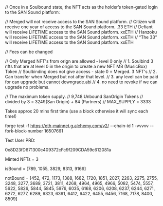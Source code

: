   
  
// Once in a Soulbound state, the NFT acts as the holder’s token-gated login to the SAN Sound platform:

// Merged will not receive access to the SAN Sound platform.
// Citizen will receive one year of access to the SAN Sound platform. .33 ETH
// Defiant will receive LIFETIME access to the SAN Sound platform.    xxETH
// Hanzoku will receive LIFETIME access to the SAN Sound platform.  xxETH
// “The 33” will receive LIFETIME access to the SAN Sound platform. xxETH

// Fees can be changed

// Only Merged NFT's from orign are allowed - level 0 only
// 1. Soulbind 3 nfts that are at level 0 in the origin to create a new NFT MB (MusicBox) Token
// Soulbinding does not give access - state 0 = Merged.  3 NFT's
// 2. Can transfer when Merged but not after that level.
// 3. any level can be paid for can upgrade but cannot downgrade.abi
// 4. no need to revoke if we can upgrade no problems.

  
   // The maximum token supply.
    // 9,748 Unbound SanOrigin Tokens
    // divided by 3 = 3249(San Origin) + 84 (Partners)
    // MAX_SUPPLY = 3333 


Takes approx 20 mins first time (use a block otherwise it will sync each time!)

forge test -f https://eth-mainnet.g.alchemy.com/v2/<API KEY> --chain-id 1 -vvvvv --fork-block-number 16507661

Test User PRD:

0x8D23fD671300c409372cFc9f209CDA59c612081a

Minted NFTs = 3

isBound = [789, 1055, 3829, 8313, 9166]

notBound = [452, 472, 1173, 1388, 1682, 1720, 1851, 2027, 2263, 2275, 2755, 3248, 3277, 3689, 3721, 3811, 4268, 4964, 4965, 4966, 5082, 5474, 5557, 5622, 5826, 5844, 5845, 5976, 6035, 6168, 6206, 6208, 6237, 6244, 6271, 6272, 6277, 6289, 6323, 6391, 6412, 6422, 6455, 6456, 7168, 7178, 8400, 8509]